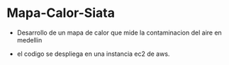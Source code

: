 # Mapa-Calor-Siata

- Desarrollo de un mapa de calor que mide la contaminacion del aire en medellin

- el codigo se despliega en una instancia ec2 de aws.
